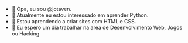 - 👋 Opa, eu sou @jotaven.
- 👀 Atualmente eu estou interessado em aprender Python.
- 🌱 Estou aprendendo a criar sites com HTML e CSS.
- 💞️ Eu espero um dia trabalhar na area de Desenvolvimento Web, Jogos ou Hacking

<!---
jotaven/jotaven is a ✨ special ✨ repository because its `README.md` (this file) appears on your GitHub profile.
You can click the Preview link to take a look at your changes.
--->
